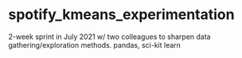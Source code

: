 # spotify_kmeans_experimentation
2-week sprint in July 2021 w/ two colleagues to sharpen data gathering/exploration methods. pandas, sci-kit learn
